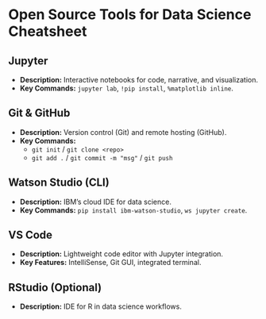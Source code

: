 # Open Source Tools for Data Science Cheatsheet

## Jupyter  
- **Description:** Interactive notebooks for code, narrative, and visualization.  
- **Key Commands:** `jupyter lab`, `!pip install`, `%matplotlib inline`.

## Git & GitHub  
- **Description:** Version control (Git) and remote hosting (GitHub).  
- **Key Commands:**  
  - `git init` / `git clone <repo>`  
  - `git add .` / `git commit -m "msg"` / `git push`

## Watson Studio (CLI)  
- **Description:** IBM’s cloud IDE for data science.  
- **Key Commands:** `pip install ibm-watson-studio`, `ws jupyter create`.

## VS Code  
- **Description:** Lightweight code editor with Jupyter integration.  
- **Key Features:** IntelliSense, Git GUI, integrated terminal.

## RStudio (Optional)  
- **Description:** IDE for R in data science workflows.  
